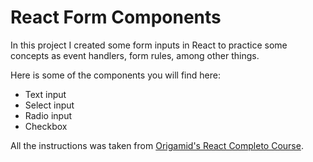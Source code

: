 # React Form Components

In this project I created some form inputs in React to practice some concepts as event handlers, form rules, among other things.

Here is some of the components you will find here:

- Text input
- Select input
- Radio input
- Checkbox

All the instructions was taken from [Origamid's React Completo Course](https://www.origamid.com/curso/react-completo).
